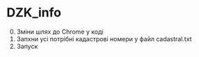 # DZK_info
0. Зміни шлях до Chrome у коді
1. Запхни усі потрібні кадастрові номери у файл cadastral.txt
2. Запуск
